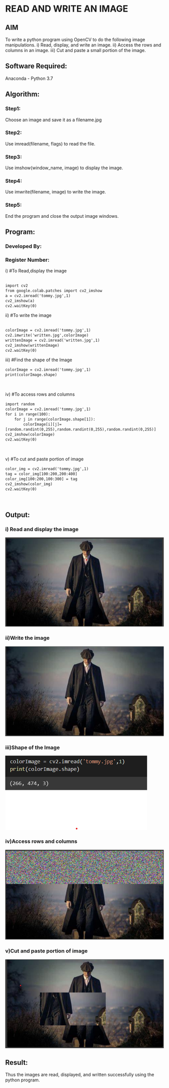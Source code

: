 # READ AND WRITE AN IMAGE
## AIM
To write a python program using OpenCV to do the following image manipulations.
i) Read, display, and write an image.
ii) Access the rows and columns in an image.
iii) Cut and paste a small portion of the image.

## Software Required:
Anaconda - Python 3.7
## Algorithm:
### Step1:
Choose an image and save it as a filename.jpg
### Step2:
Use imread(filename, flags) to read the file.
### Step3:
Use imshow(window_name, image) to display the image.
### Step4:
Use imwrite(filename, image) to write the image.
### Step5:
End the program and close the output image windows.
## Program:
### Developed By:
### Register Number: 
i) #To Read,display the image
```
  
import cv2
from google.colab.patches import cv2_imshow
a = cv2.imread('tommy.jpg',1)
cv2_imshow(a)
cv2.waitKey(0)
```
ii) #To write the image
```

colorImage = cv2.imread('tommy.jpg',1)
cv2.imwrite('written.jpg',colorImage)
writtenImage = cv2.imread('written.jpg',1)
cv2_imshow(writtenImage)
cv2.waitKey(0)

```
iii) #Find the shape of the Image
```
colorImage = cv2.imread('tommy.jpg',1)
print(colorImage.shape)



```
iv) #To access rows and columns

```
import random
colorImage = cv2.imread('tommy.jpg',1)
for i in range(100):
    for j in range(colorImage.shape[1]):
        colorImage[i][j]=[random.randint(0,255),random.randint(0,255),random.randint(0,255)]
cv2_imshow(colorImage)
cv2.waitKey(0)



```
v) #To cut and paste portion of image
```
color_img = cv2.imread('tommy.jpg',1)
tag = color_img[100:200,200:400]
color_img[100:200,100:300] = tag
cv2_imshow(color_img)
cv2.waitKey(0)



```

## Output:

### i) Read and display the image
![](01.png)

### ii)Write the image

![](02.png)


### iii)Shape of the Image

![](03.png)


### iv)Access rows and columns
![](04.png)


### v)Cut and paste portion of image

![](05.png)


## Result:
Thus the images are read, displayed, and written successfully using the python program.



